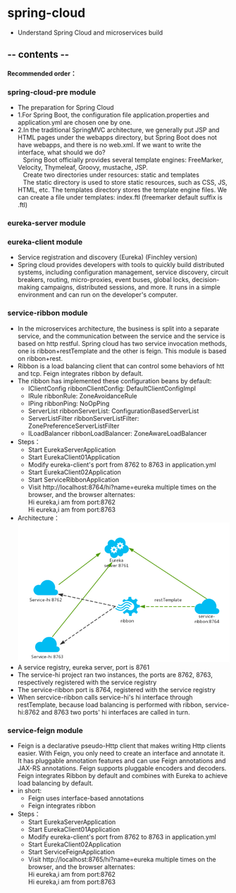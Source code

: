 # spring-cloud
 * Understand Spring Cloud and microservices build
 
## -- contents --
 
#### Recommended order：
 
### spring-cloud-pre module
 * The preparation for Spring Cloud
 * 1.For Spring Boot, the configuration file application.properties and application.yml are chosen one by one.
 * 2.In the traditional SpringMVC architecture, we generally put JSP and HTML pages under the webapps directory, 
 but Spring Boot does not have webapps, and there is no web.xml. If we want to write the interface, what should we do?   
 &nbsp;&nbsp; Spring Boot officially provides several template engines: FreeMarker, Velocity, Thymeleaf, Groovy, mustache, JSP.  
 &nbsp;&nbsp; Create two directories under resources: static and templates   
 &nbsp;&nbsp; The static directory is used to store static resources, such as CSS, JS, HTML, etc. 
 The templates directory stores the template engine files. We can create a file under templates: index.ftl 
 (freemarker default suffix is .ftl)
 
### eureka-server module
### eureka-client module
 * Service registration and discovery (Eureka) (Finchley version)
 * Spring cloud provides developers with tools to quickly build distributed systems, 
 including configuration management, service discovery, circuit breakers, routing, micro-proxies, event buses, global locks, 
 decision-making campaigns, distributed sessions, and more. It runs in a simple environment and can run on the developer's computer.
 
### service-ribbon module
 * In the microservices architecture, the business is split into a separate service, and the communication between the 
 service and the service is based on http restful. Spring cloud has two service invocation methods, 
 one is ribbon+restTemplate and the other is feign. This module is based on ribbon+rest.
 * Ribbon is a load balancing client that can control some behaviors of htt and tcp. Feign integrates ribbon by default.
 * The ribbon has implemented these configuration beans by default:
   * IClientConfig ribbonClientConfig: DefaultClientConfigImpl
   * IRule ribbonRule: ZoneAvoidanceRule
   * IPing ribbonPing: NoOpPing
   * ServerList ribbonServerList: ConfigurationBasedServerList
   * ServerListFilter ribbonServerListFilter: ZonePreferenceServerListFilter
   * ILoadBalancer ribbonLoadBalancer: ZoneAwareLoadBalancer  
 * Steps：  
   * Start EurekaServerApplication
   * Start EurekaClient01Application
   * Modify eureka-client's port from 8762 to 8763 in application.yml 
   * Start EurekaClient02Application
   * Start ServiceRibbonApplication
   * Visit http://localhost:8764/hi?name=eureka multiple times on the browser, and the browser alternates:  
     Hi eureka,i am from port:8762  
     Hi eureka,i am from port:8763  
 * Architecture：  
 ![Image text](images/structure.png)  
  * A service registry, eureka server, port is 8761
  * The service-hi project ran two instances, the ports are 8762, 8763, respectively registered with the service registry
  * The service-ribbon port is 8764, registered with the service registry
  * When sercvice-ribbon calls service-hi's hi interface through restTemplate, because load balancing is performed with 
  ribbon, service-hi:8762 and 8763 two ports' hi interfaces are called in turn.
 ### service-feign module
  * Feign is a declarative pseudo-Http client that makes writing Http clients easier. With Feign, you only need to 
  create an interface and annotate it. It has pluggable annotation features and can use Feign annotations and JAX-RS 
  annotations. Feign supports pluggable encoders and decoders. Feign integrates Ribbon by default and combines with 
  Eureka to achieve load balancing by default.  
  * in short:  
    * Feign uses interface-based annotations
    * Feign integrates ribbon  
  * Steps：  
    * Start EurekaServerApplication
    * Start EurekaClient01Application
    * Modify eureka-client's port from 8762 to 8763 in application.yml 
    * Start EurekaClient02Application
    * Start ServiceFeignApplication
    * Visit http://localhost:8765/hi?name=eureka multiple times on the browser, and the browser alternates:  
      Hi eureka,i am from port:8762  
      Hi eureka,i am from port:8763  